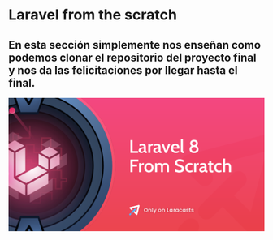 # Laravel from the scratch

## En esta sección simplemente nos enseñan como podemos clonar el repositorio del proyecto final y nos da las felicitaciones por llegar hasta el final.

![text image](../img/laravel-8-from-scratch.png)